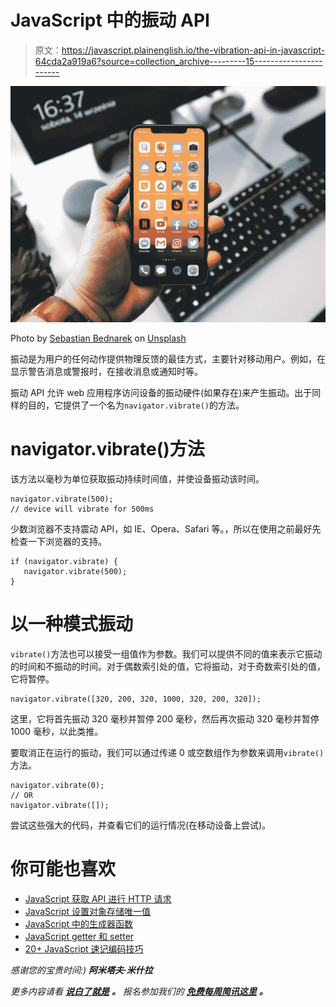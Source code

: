 # JavaScript 中的振动 API

> 原文：<https://javascript.plainenglish.io/the-vibration-api-in-javascript-64cda2a919a6?source=collection_archive---------15----------------------->

![](img/b5e5edcff3594640da73ae2cce880b93.png)

Photo by [Sebastian Bednarek](https://unsplash.com/@abeso?utm_source=medium&utm_medium=referral) on [Unsplash](https://unsplash.com?utm_source=medium&utm_medium=referral)

振动是为用户的任何动作提供物理反馈的最佳方式，主要针对移动用户。例如，在显示警告消息或警报时，在接收消息或通知时等。

振动 API 允许 web 应用程序访问设备的振动硬件(如果存在)来产生振动。出于同样的目的，它提供了一个名为`navigator.vibrate()`的方法。

# navigator.vibrate()方法

该方法以毫秒为单位获取振动持续时间值，并使设备振动该时间。

```
navigator.vibrate(500); 
// device will vibrate for 500ms
```

少数浏览器不支持震动 API，如 IE、Opera、Safari 等。，所以在使用之前最好先检查一下浏览器的支持。

```
if (navigator.vibrate) {
   navigator.vibrate(500);
}
```

# 以一种模式振动

`vibrate()`方法也可以接受一组值作为参数。我们可以提供不同的值来表示它振动的时间和不振动的时间。对于偶数索引处的值，它将振动，对于奇数索引处的值，它将暂停。

```
navigator.vibrate([320, 200, 320, 1000, 320, 200, 320]);
```

这里，它将首先振动 320 毫秒并暂停 200 毫秒，然后再次振动 320 毫秒并暂停 1000 毫秒，以此类推。

要取消正在运行的振动，我们可以通过传递 0 或空数组作为参数来调用`vibrate()`方法。

```
navigator.vibrate(0);
// OR
navigator.vibrate([]);
```

尝试这些强大的代码，并查看它们的运行情况(在移动设备上尝试)。

# 你可能也喜欢

*   [JavaScript 获取 API 进行 HTTP 请求](https://jscurious.com/javascript-fetch-api-to-make-http-requests/)
*   [JavaScript 设置对象存储唯一值](https://jscurious.com/javascript-set-object-to-store-unique-values/)
*   [JavaScript 中的生成器函数](https://jscurious.com/generator-functions-in-javascript/)
*   [JavaScript getter 和 setter](https://jscurious.com/javascript-getters-and-setters/)
*   [20+ JavaScript 速记编码技巧](https://jscurious.com/20-javascript-shorthand-techniques-that-will-save-your-time/)

*感谢您的宝贵时间:)*
***阿米塔夫·米什拉***

*更多内容请看* [***说白了就是***](http://plainenglish.io/) ***。*** *报名参加我们的* [***免费每周简讯这里***](http://newsletter.plainenglish.io/) ***。***